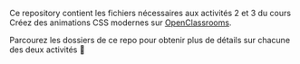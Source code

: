 Ce repository contient les fichiers nécessaires aux activités 2 et 3 du cours Créez des animations CSS modernes sur [OpenClassrooms](http://openclassrooms.com/).

Parcourez les dossiers de ce repo pour obtenir plus de détails sur chacune des deux activités 🤩
